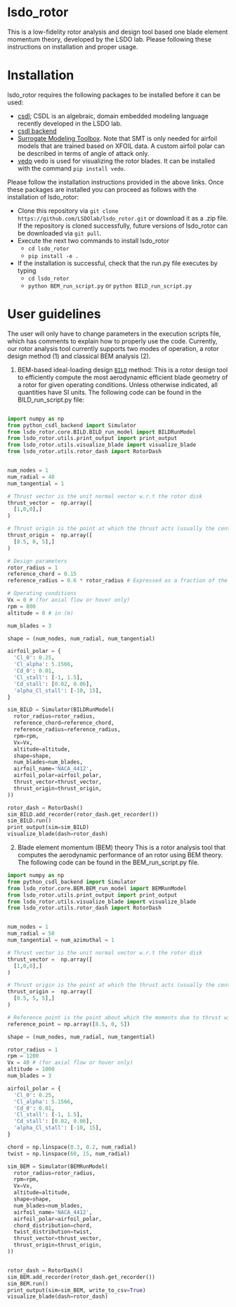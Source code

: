 # lsdo_rotor

This is a low-fidelity rotor analysis and design tool based one blade element momentum theory, developed by the LSDO lab. Please following these instructions on installation and proper usage. 

# Installation 

lsdo_rotor requires the following packages to be installed before it can be used:

* [csdl](https://lsdolab.github.io/csdl/docs/tutorial/install); CSDL is an algebraic, domain embedded modeling language recently developed in the LSDO lab.
* [csdl backend](https://github.com/LSDOlab/python_csdl_backend)
* [Surrogate Modeling Toolbox](https://smt.readthedocs.io/en/latest/_src_docs/getting_started.html). Note that SMT is only needed for airfoil models that are trained based on XFOIL data. A custom airfoil polar can be described in terms of angle of attack only.
* [vedo](https://pypi.org/project/vedo/) vedo is used for visualizing the rotor blades. It can be installed with the command ```pip install vedo```.

Please follow the installation instructions provided in the above links. Once these packages are installed you can proceed as follows with the installation of lsdo_rotor:

* Clone this repository via ``git clone https://github.com/LSDOlab/lsdo_rotor.git`` or download it as a .zip file. If the repository is cloned successfully, future versions of lsdo_rotor can be downloaded via `git pull`.
* Execute the next two commands to install lsdo_rotor
  * ``cd lsdo_rotor``
  * ``pip install -e .``
* If the installation is successful, check that the run.py file executes by typing
  * ``cd lsdo_rotor``
  * ``python BEM_run_script.py`` or ``python BILD_run_script.py``
  
# User guidelines

The user will only have to change parameters in the execution scripts file, which has comments to explain how to properly use the code. Currently, our rotor analysis tool currently supports two modes of operation, a rotor design method (1) and classical BEM analysis (2).

1) BEM-based ideal-loading design [`BILD`](https://arc.aiaa.org/doi/abs/10.2514/6.2021-2598) method:
  This is a rotor design tool to efficiently compute the most aerodynamic efficient blade geometry of a rotor for given operating conditions. Unless otherwise indicated, all quantities have SI units. The following code can be found in the BILD_run_script.py file:
  ```python 

import numpy as np 
from python_csdl_backend import Simulator
from lsdo_rotor.core.BILD.BILD_run_model import BILDRunModel
from lsdo_rotor.utils.print_output import print_output
from lsdo_rotor.utils.visualize_blade import visualize_blade
from lsdo_rotor.utils.rotor_dash import RotorDash


num_nodes = 1
num_radial = 40
num_tangential = 1

# Thrust vector is the unit normal vector w.r.t the rotor disk
thrust_vector =  np.array([
    [1,0,0],]
)

# Thrust origin is the point at which the thrust acts (usually the center of the rotor disk)
thrust_origin =  np.array([
    [8.5, 0, 5],]
)

# Design parameters
rotor_radius = 1
reference_chord = 0.15
reference_radius = 0.6 * rotor_radius # Expressed as a fraction of the radius

# Operating conditions 
Vx = 0 # (for axial flow or hover only)
rpm = 800
altitude = 0 # in (m)

num_blades = 3

shape = (num_nodes, num_radial, num_tangential)

airfoil_polar = {
    'Cl_0': 0.25,
    'Cl_alpha': 5.1566,
    'Cd_0': 0.01,
    'Cl_stall': [-1, 1.5], 
    'Cd_stall': [0.02, 0.06],
    'alpha_Cl_stall': [-10, 15],
}

sim_BILD = Simulator(BILDRunModel(
    rotor_radius=rotor_radius,
    reference_chord=reference_chord,
    reference_radius=reference_radius,
    rpm=rpm,
    Vx=Vx,
    altitude=altitude,
    shape=shape,
    num_blades=num_blades,
    airfoil_name='NACA_4412',
    airfoil_polar=airfoil_polar,
    thrust_vector=thrust_vector,
    thrust_origin=thrust_origin,
))

rotor_dash = RotorDash()
sim_BILD.add_recorder(rotor_dash.get_recorder())
sim_BILD.run()
print_output(sim=sim_BILD)
visualize_blade(dash=rotor_dash)
```
 
  
2) Blade element momentum (BEM) theory
  This is a rotor analysis tool that computes the aerodynamic performance of an rotor using BEM theory. The following code can be found in the BEM_run_script.py file.
 
  ```python 
  import numpy as np 
from python_csdl_backend import Simulator
from lsdo_rotor.core.BEM.BEM_run_model import BEMRunModel
from lsdo_rotor.utils.print_output import print_output
from lsdo_rotor.utils.visualize_blade import visualize_blade
from lsdo_rotor.utils.rotor_dash import RotorDash


num_nodes = 1
num_radial = 50
num_tangential = num_azimuthal = 1

# Thrust vector is the unit normal vector w.r.t the rotor disk
thrust_vector =  np.array([
    [1,0,0],]
)

# Thrust origin is the point at which the thrust acts (usually the center of the rotor disk)
thrust_origin =  np.array([
    [8.5, 5, 5],]
)

# Reference point is the point about which the moments due to thrust will be computed
reference_point = np.array([8.5, 0, 5])

shape = (num_nodes, num_radial, num_tangential)

rotor_radius = 1
rpm = 1200
Vx = 40 # (for axial flow or hover only)
altitude = 1000
num_blades = 3

airfoil_polar = {
    'Cl_0': 0.25,
    'Cl_alpha': 5.1566,
    'Cd_0': 0.01,
    'Cl_stall': [-1, 1.5], 
    'Cd_stall': [0.02, 0.06],
    'alpha_Cl_stall': [-10, 15],
}

chord = np.linspace(0.3, 0.2, num_radial)
twist = np.linspace(60, 15, num_radial)

sim_BEM = Simulator(BEMRunModel(
    rotor_radius=rotor_radius,
    rpm=rpm,
    Vx=Vx,
    altitude=altitude,
    shape=shape,
    num_blades=num_blades,
    airfoil_name='NACA_4412',
    airfoil_polar=airfoil_polar,
    chord_distribution=chord,
    twist_distribution=twist,
    thrust_vector=thrust_vector,
    thrust_origin=thrust_origin,
))


rotor_dash = RotorDash()
sim_BEM.add_recorder(rotor_dash.get_recorder())
sim_BEM.run()
print_output(sim=sim_BEM, write_to_csv=True)
visualize_blade(dash=rotor_dash)

  ```

  
  
